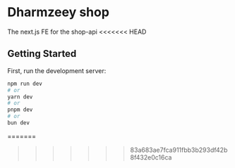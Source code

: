 # Dharmzeey shop
The next.js FE for the shop-api
<<<<<<< HEAD


## Getting Started

First, run the development server:

```bash
npm run dev
# or
yarn dev
# or
pnpm dev
# or
bun dev
```


=======
>>>>>>> 83a683ae7fca911fbb3b293df42b8f432e0c16ca
